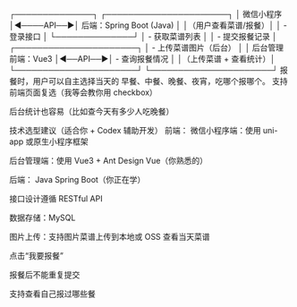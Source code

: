 ┌──────────────┐          ┌──────────────────────┐
│  微信小程序   │◀────API──▶│  后端：Spring Boot (Java) │
│（用户查看菜谱/报餐）│          │   - 登录接口              │
└──────────────┘          │   - 获取菜谱列表          │
                          │   - 提交报餐记录          │
┌──────────────────────┐ │   - 上传菜谱图片（后台）  │
│  后台管理前端：Vue3     │◀──API──▶│   - 查询报餐情况         │
│（上传菜谱 + 查看统计）│          └──────────────────────┘
└──────────────────────┘
报餐时，用户可以自主选择当天的 早餐、中餐、晚餐、夜宵，吃哪个报哪个。
支持前端页面复选（我等会教你用 checkbox）

后台统计也容易（比如查今天有多少人吃晚餐）

技术选型建议（适合你 + Codex 辅助开发）
前端：
微信小程序端：使用 uni-app 或原生小程序框架

后台管理端：使用 Vue3 + Ant Design Vue（你熟悉的）

后端：
Java Spring Boot（你正在学）

接口设计遵循 RESTful API

数据存储：MySQL

图片上传：支持图片菜谱上传到本地或 OSS
查看当天菜谱

点击“我要报餐”

报餐后不能重复提交

支持查看自己报过哪些餐
